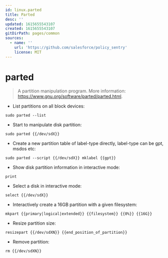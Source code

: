 ```yaml
---
id: linux.parted
title: Parted
desc: ''
updated: 1615655543107
created: 1615655543107
gitDirPath: pages/common
sources:
  - name: ''
    url: 'https://github.com/salesforce/policy_sentry'
    license: MIT
---
```

# parted

> A partition manipulation program.
> More information: <https://www.gnu.org/software/parted/parted.html>.

- List partitions on all block devices:

`sudo parted --list`

- Start to manipulate disk partition:

`sudo parted {{/dev/sdX}}`

- Create a new partition table of label-type directly, label-type can be gpt, msdos etc:

`sudo parted --script {{/dev/sdX}} mklabel {{gpt}}`

- Show disk partition information in interactive mode:

`print`

- Select a disk in interactive mode:

`select {{/dev/sdX}}`

- Interactively create a 16GB partition with a given filesystem:

`mkpart {{primary|logical|extended}} {{filesystem}} {{0%}} {{16G}}`

- Resize partition size:

`resizepart {{/dev/sdXN}} {{end_position_of_partition}}`

- Remove partition:

`rm {{/dev/sdXN}}`

